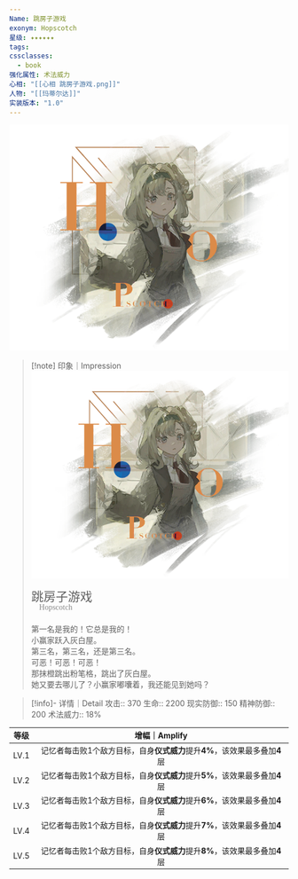 ```yaml
---
Name: 跳房子游戏
exonym: Hopscotch
星级: ✦✦✦✦✦✦
tags: 
cssclasses:
  - book
强化属性: 术法威力
心相: "[[心相 跳房子游戏.png]]"
人物: "[[玛蒂尔达]]"
实装版本: "1.0"
---
```

![cover](assets/跳房子游戏｜Hopscotch.assets/心相%20跳房子游戏.png)

> [!note] 印象｜Impression
> ![心相 跳房子游戏|inlL|300](assets/跳房子游戏｜Hopscotch.assets/心相%20跳房子游戏.png)
> <p style="font-family: '家族宋', sans-serif; font-size: 22px; line-height: 0.75; text-indent: 0;">跳房子游戏<br><span style="font-family: serif; font-size: 14px; color: #888888;">　Hopscotch</span></p>
> 
> 第一名是我的！它总是我的！  
> 小赢家跃入灰白屋。  
> 第三名，第三名，还是第三名。  
> 可恶！可恶！可恶！  
> 那抹橙跳出粉笔格，跳出了灰白屋。  
> 她又要去哪儿了？小赢家嘟囔着，我还能见到她吗？

> [!info]- 详情｜Detail
> 攻击:: 370
> 生命:: 2200
> 现实防御:: 150
> 精神防御:: 200
> 术法威力:: 18%

| 等级 |                        增幅｜Amplify                         |
| :--: | :----------------------------------------------------------: |
| LV.1 | 记忆者每击败1个敌方目标，自身**仪式威力**提升**4%**，该效果最多叠加**4**层 |
| LV.2 | 记忆者每击败1个敌方目标，自身**仪式威力**提升**5%**，该效果最多叠加**4**层 |
| LV.3 | 记忆者每击败1个敌方目标，自身**仪式威力**提升**6%**，该效果最多叠加**4**层 |
| LV.4 | 记忆者每击败1个敌方目标，自身**仪式威力**提升**7%**，该效果最多叠加**4**层 |
| LV.5 | 记忆者每击败1个敌方目标，自身**仪式威力**提升**8%**，该效果最多叠加**4**层 |
